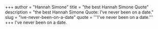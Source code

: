 +++
author = "Hannah Simone"
title = "the best Hannah Simone Quote"
description = "the best Hannah Simone Quote: I've never been on a date."
slug = "ive-never-been-on-a-date"
quote = '''I've never been on a date.'''
+++
I've never been on a date.
